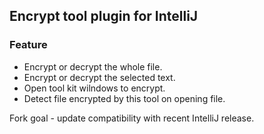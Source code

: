 ## Encrypt tool plugin for IntelliJ 

### Feature

- Encrypt or decrypt the whole file.
- Encrypt or decrypt the selected text. 
- Open tool kit wilndows to encrypt. 
- Detect file encrypted by this tool on opening file. 

Fork goal - update compatibility with recent IntelliJ release.

